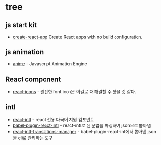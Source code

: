 # tree

## js start kit
* [create-react-app](https://github.com/facebookincubator/create-react-app) Create React apps with no build configuration.
## js animation 
* [anime](https://github.com/juliangarnier/anime) - Javascript Animation Engine 

## React component
* [react-icons](https://github.com/gorangajic/react-icons) - 웬만한 font icon은 이걸로 다 해결할 수 있을 것 같다.


## intl
* [react-intl](https://github.com/yahoo/react-intl) - react 전용 다국어 지원 컴포넌트
* [babel-plugin-react-intl](https://github.com/yahoo/babel-plugin-react-intl) - react-intl로 된 문법을 파싱하여 json으로 뽑아냄
* [react-intl-translations-manager](https://github.com/GertjanReynaert/react-intl-translations-manager) - babel-plugin-react-int에서 뽑아낸 json을 cli로 관리하는 도구
